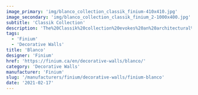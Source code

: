 ```yaml
---
image_primary: 'img/blanco_collection_classik_finium-410x410.jpg'
image_secondary: 'img/blanco_collection_classik_finium_2-1000x400.jpg'
subtitle: 'Classik Collection'
description: 'The%20Classik%20collection%20evokes%20an%20architectural%20style%20reminiscent%20of%20a%20stackstone%20assembly.%20It%20imbues%20rich%20warmth%20for%20a%20unique%20touch%20in%20a%20contemporary%20space.%20Composed%20of%20a%20multitude%20of%20smooth%2C%20straight%20slats%20in%20varying%20sizes%2C%20Classik%20decorative%20walls%20add%20depth%20and%20bulk%20to%20your%20d%E9cor.%0AThe%20collection%20comes%20in%20a%20range%20of%20timeless%20hues.'
tags:
  - 'Finium'
  - 'Decorative Walls'
title: 'Blanco'
designer: 'Finium'
href: 'https://finium.ca/en/decorative-walls/blanco/'
category: 'Decorative Walls'
manufacturer: 'Finium'
slug: '/manufacturers/finium/decorative-walls/finium-blanco'
date: '2021-02-17'
---
```

